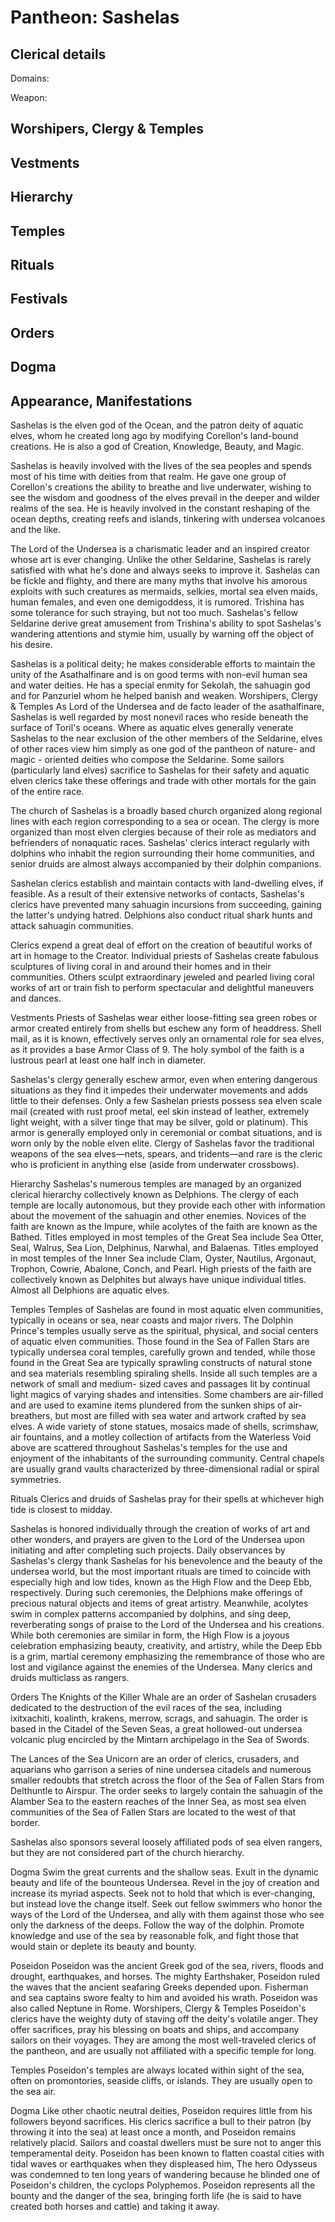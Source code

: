 # Pantheon: Sashelas

## Clerical details
Domains: 

Weapon: 

## Worshipers, Clergy & Temples

## Vestments

## Hierarchy

## Temples

## Rituals

## Festivals

## Orders

## Dogma

## Appearance, Manifestations




Sashelas is the elven god of the Ocean, and the patron deity of aquatic elves, whom he created long ago by modifying Corellon's land-bound creations. He is also a god of Creation, Knowledge, Beauty, and Magic.

Sashelas is heavily involved with the lives of the sea peoples and spends most of his time with deities from that realm. He gave one group of Corellon's creations the ability to breathe and live underwater, wishing to see the wisdom and goodness of the elves prevail in the deeper and wilder realms of the sea. He is heavily involved in the constant reshaping of the ocean depths, creating reefs and islands, tinkering with undersea volcanoes and the like.

The Lord of the Undersea is a charismatic leader and an inspired creator whose art is ever changing. Unlike the other Seldarine, Sashelas is rarely satisfied with what he's done and always seeks to improve it. Sashelas can be fickle and flighty, and there are many myths that involve his amorous exploits with such creatures as mermaids, selkies, mortal sea elven maids, human females, and even one demigoddess, it is rumored. Trishina has some tolerance for such straying, but not too much. Sashelas's fellow Seldarine derive great amusement from Trishina's ability to spot Sashelas's wandering attentions and stymie him, usually by warning off the object of his desire.

Sashelas is a political deity; he makes considerable efforts to maintain the unity of the Asathalfinare and is on good terms with non-evil human sea and water deities. He has a special enmity for Sekolah, the sahuagin god and for Panzuriel whom he helped banish and weaken.
Worshipers, Clergy & Temples
As Lord of the Undersea and de facto leader of the asathalfinare, Sashelas is well regarded by most nonevil races who reside beneath the surface of Toril's oceans. Where as aquatic elves generally venerate Sashelas to the near exclusion of the other members of the Seldarine, elves of other races view him simply as one god of the pantheon of nature- and magic - oriented deities who compose the Seldarine. Some sailors (particularly land elves) sacrifice to Sashelas for their safety and aquatic elven clerics take these offerings and trade with other mortals for the gain of the entire race.

The church of Sashelas is a broadly based church organized along regional lines with each region corresponding to a sea or ocean. The clergy is more organized than most elven clergies because of their role as mediators and befrienders of nonaquatic races. Sashelas' clerics interact regularly with dolphins who inhabit the region surrounding their home communities, and senior druids are almost always accompanied by their dolphin companions.

Sashelan clerics establish and maintain contacts with land-dwelling elves, if feasible. As a result of their extensive networks of contacts, Sashelas's clerics have prevented many sahuagin incursions from succeeding, gaining the latter's undying hatred. Delphions also conduct ritual shark hunts and attack sahuagin communities.

Clerics expend a great deal of effort on the creation of beautiful works of art in homage to the Creator. Individual priests of Sashelas create fabulous sculptures of living coral in and around their homes and in their communities. Others sculpt extraordinary jeweled and pearled living coral works of art or train fish to perform spectacular and delightful maneuvers and dances.

Vestments
Priests of Sashelas wear either loose-fitting sea green robes or armor created entirely from shells but eschew any form of headdress. Shell mail, as it is known, effectively serves only an ornamental role for sea elves, as it provides a base Armor Class of 9. The holy symbol of the faith is a lustrous pearl at least one half inch in diameter.

Sashelas's clergy generally eschew armor, even when entering dangerous situations as they find it impedes their underwater movements and adds little to their defenses. Only a few Sashelan priests possess sea elven scale mail (created with rust proof metal, eel skin instead of leather, extremely light weight, with a silver tinge that may be silver, gold or platinum). This armor is generally employed only in ceremonial or combat situations, and is worn only by the noble elven elite. Clergy of Sashelas favor the traditional weapons of the sea elves—nets, spears, and tridents—and rare is the cleric who is proficient in anything else (aside from underwater crossbows).

Hierarchy
Sashelas's numerous temples are managed by an organized clerical hierarchy collectively known as Delphions. The clergy of each temple are locally autonomous, but they provide each other with information about the movement of the sahuagin and other enemies. Novices of the faith are known as the Impure, while acolytes of the faith are known as the Bathed. Titles employed in most temples of the Great Sea include Sea Otter, Seal, Walrus, Sea Lion, Delphinus, Narwhal, and Balaenas. Titles employed in most temples of the Inner Sea include Clam, Oyster, Nautilus, Argonaut, Trophon, Cowrie, Abalone, Conch, and Pearl. High priests of the faith are collectively known as Delphites but always have unique individual titles. Almost all Delphions are aquatic elves.

Temples
Temples of Sashelas are found in most aquatic elven communities, typically in oceans or sea, near coasts and major rivers. The Dolphin Prince's temples usually serve as the spiritual, physical, and social centers of aquatic elven communities. Those found in the Sea of Fallen Stars are typically undersea coral temples, carefully grown and tended, while those found in the Great Sea are typically sprawling constructs of natural stone and sea materials resembling spiraling shells. Inside all such temples are a network of small and medium- sized caves and passages lit by continual light magics of varying shades and intensities. Some chambers are air-filled and are used to examine items plundered from the sunken ships of air-breathers, but most are filled with sea water and artwork crafted by sea elves. A wide variety of stone statues, mosaics made of shells, scrimshaw, air fountains, and a motley collection of artifacts from the Waterless Void above are scattered throughout Sashelas's temples for the use and enjoyment of the inhabitants of the surrounding community. Central chapels are usually grand vaults characterized by three-dimensional radial or spiral symmetries.

Rituals
Clerics and druids of Sashelas pray for their spells at whichever high tide is closest to midday.

Sashelas is honored individually through the creation of works of art and other wonders, and prayers are given to the Lord of the Undersea upon initiating and after completing such projects. Daily observances by Sashelas's clergy thank Sashelas for his benevolence and the beauty of the undersea world, but the most important rituals are timed to coincide with especially high and low tides, known as the High Flow and the Deep Ebb, respectively. During such ceremonies, the Delphions make offerings of precious natural objects and items of great artistry. Meanwhile, acolytes swim in complex patterns accompanied by dolphins, and sing deep, reverberating songs of praise to the Lord of the Undersea and his creations. While both ceremonies are similar in form, the High Flow is a joyous celebration emphasizing beauty, creativity, and artistry, while the Deep Ebb is a grim, martial ceremony emphasizing the remembrance of those who are lost and vigilance against the enemies of the Undersea. Many clerics and druids multiclass as rangers.

Orders
The Knights of the Killer Whale are an order of Sashelan crusaders dedicated to the destruction of the evil races of the sea, including ixitxachiti, koalinth, krakens, merrow, scrags, and sahuagin. The order is based in the Citadel of the Seven Seas, a great hollowed-out undersea volcanic plug encircled by the Mintarn archipelago in the Sea of Swords.

The Lances of the Sea Unicorn are an order of clerics, crusaders, and aquarians who garrison a series of nine undersea citadels and numerous smaller redoubts that stretch across the floor of the Sea of Fallen Stars from Delthuntle to Airspur. The order seeks to largely contain the sahuagin of the Alamber Sea to the eastern reaches of the Inner Sea, as most sea elven communities of the Sea of Fallen Stars are located to the west of that border.

Sashelas also sponsors several loosely affiliated pods of sea elven rangers, but they are not considered part of the church hierarchy.

Dogma
Swim the great currents and the shallow seas. Exult in the dynamic beauty and life of the bounteous Undersea. Revel in the joy of creation and increase its myriad aspects. Seek not to hold that which is ever-changing, but instead love the change itself. Seek out fellow swimmers who honor the ways of the Lord of the Undersea, and ally with them against those who see only the darkness of the deeps. Follow the way of the dolphin. Promote knowledge and use of the sea by reasonable folk, and fight those that would stain or deplete its beauty and bounty.



Poseidon
Poseidon was the ancient Greek god of the sea, rivers, floods and drought, earthquakes, and horses. The mighty Earthshaker, Poseidon ruled the waves that the ancient seafaring Greeks depended upon. Fisherman and sea captains swore fealty to him and avoided his wrath. Poseidon was also called Neptune in Rome.
Worshipers, Clergy & Temples
Poseidon's clerics have the weighty duty of staving off the deity's volatile anger. They offer sacrifices, pray his blessing on boats and ships, and accompany sailors on their voyages. They are among the most well-traveled clerics of the pantheon, and are usually not affiliated with a specific temple for long.

Temples
Poseidon's temples are always located within sight of the sea, often on promontories, seaside cliffs, or islands. They are usually open to the sea air.

Dogma
Like other chaotic neutral deities, Poseidon requires little from his followers beyond sacrifices. His clerics sacrifice a bull to their patron (by throwing it into the sea) at least once a month, and Poseidon remains relatively placid. Sailors and coastal dwellers must be sure not to anger this temperamental deity. Poseidon has been known to flatten coastal cities with tidal waves or earthquakes when they displeased him, The hero Odysseus was condemned to ten long years of wandering because he blinded one of Poseidon's children, the cyclops Polyphemos. Poseidon represents all the bounty and the danger of the sea, bringing forth life (he is said to have created both horses and cattle) and taking it away.